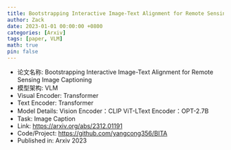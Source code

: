 ```yaml
---
title: Bootstrapping Interactive Image-Text Alignment for Remote Sensing Image Captioning
author: Zack
date: 2023-01-01 00:00:00 +0800
categories: [Arxiv]
tags: [paper, VLM]
math: true
pin: false
---
```

- 论文名称: Bootstrapping Interactive Image-Text Alignment for Remote Sensing Image Captioning
- 模型架构: VLM
- Visual Encoder: Transformer
- Text Encoder: Transformer
- Model Details: Vision Encoder：CLIP ViT-LText Encoder：OPT-2.7B
- Task: Image Caption
- Link: https://arxiv.org/abs/2312.01191
- Code/Project: https://github.com/yangcong356/BITA
- Published in: Arxiv 2023
